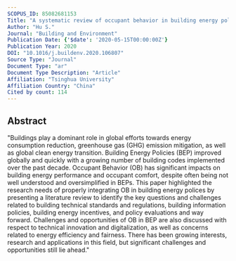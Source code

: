 ```yaml
---
SCOPUS_ID: 85082681153
Title: "A systematic review of occupant behavior in building energy policy"
Author: "Hu S."
Journal: "Building and Environment"
Publication Date: {'$date': '2020-05-15T00:00:00Z'}
Publication Year: 2020
DOI: "10.1016/j.buildenv.2020.106807"
Source Type: "Journal"
Document Type: "ar"
Document Type Description: "Article"
Affiliation: "Tsinghua University"
Affiliation Country: "China"
Cited by count: 114
---
```


## Abstract
"Buildings play a dominant role in global efforts towards energy consumption reduction, greenhouse gas (GHG) emission mitigation, as well as global clean energy transition. Building Energy Policies (BEP) improved globally and quickly with a growing number of building codes implemented over the past decade. Occupant Behavior (OB) has significant impacts on building energy performance and occupant comfort, despite often being not well understood and oversimplified in BEPs. This paper highlighted the research needs of properly integrating OB in building energy polices by presenting a literature review to identify the key questions and challenges related to building technical standards and regulations, building information policies, building energy incentives, and policy evaluations and way forward. Challenges and opportunities of OB in BEP are also discussed with respect to technical innovation and digitalization, as well as concerns related to energy efficiency and fairness. There has been growing interests, research and applications in this field, but significant challenges and opportunities still lie ahead."
